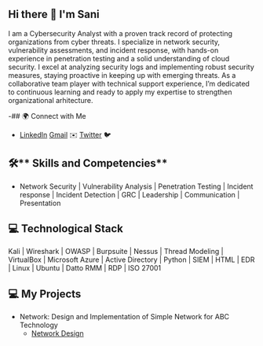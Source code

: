 ## Hi there 👋 I'm Sani

I am a Cybersecurity Analyst with a proven track record of protecting organizations from cyber threats. I specialize in network security, vulnerability assessments, and incident response, with hands-on experience in penetration testing and a solid understanding of cloud security. I excel at analyzing security logs and implementing robust security measures, staying proactive in keeping up with emerging threats. As a collaborative team player with technical support experience, I’m dedicated to continuous learning and ready to apply my expertise to strengthen organizational arhitecture.

-## 🌍 Connect with Me

- [LinkedIn](https://www.linkedin.com/in/sani-abuh-ibrahim-796199ab/-sani-abuh-ibrahim ) [Gmail](mailto:saniabuh@gmail.com) ✉️ [Twitter](https://twitter.com/saniabuh) 🐦

## 🛠** Skills and Competencies**
- Network Security | Vulnerability Analysis | Penetration Testing | Incident response | Incident Detection | GRC | Leadership | Communication | Presentation

## 💻 Technological Stack
Kali | Wireshark | OWASP | Burpsuite | Nessus | Thread Modeling | VirtualBox | Microsoft Azure | Active Directory | Python | SIEM | HTML | EDR | Linux | Ubuntu | Datto RMM | RDP | ISO 27001

  ## 💻 My Projects
- Network: Design and Implementation of Simple Network for ABC Technology
   - [Network Design](https://github.com/Saniabuh/Network-Design)

